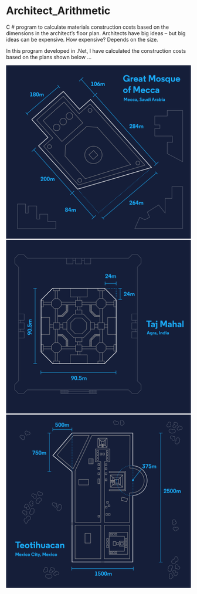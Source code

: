 # Architect_Arithmetic
C # program to calculate materials construction costs based on the dimensions in the architect’s floor plan.
Architects have big ideas – but big ideas can be expensive. How expensive? Depends on the size.

In this program developed in .Net, I have calculated the construction costs based on the plans shown below ...

![mosque](greatmosque-complete.svg)
![Taj](tajmahal-complete.svg)
![Teo](teotihuacan-complete.svg)


